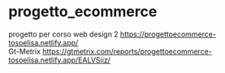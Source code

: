 # progetto_ecommerce
progetto per corso web design 2
https://progettoecommerce-tosoelisa.netlify.app/ <br>
Gt-Metrix https://gtmetrix.com/reports/progettoecommerce-tosoelisa.netlify.app/EALVSiiz/
